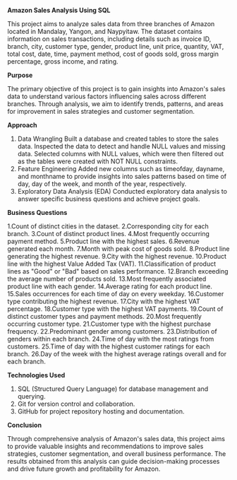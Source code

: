 **Amazon Sales Analysis Using SQL**

This project aims to analyze sales data from three branches of Amazon located in Mandalay, Yangon, and Naypyitaw. 
The dataset contains information on sales transactions, including details such as invoice ID, branch, city, customer type, gender, product line, 
unit price, quantity, VAT, total cost, date, time, payment method, cost of goods sold, gross margin percentage, gross income, and rating.

**Purpose**

The primary objective of this project is to gain insights into Amazon's sales data to understand various factors influencing sales across different branches. 
Through analysis, we aim to identify trends, patterns, and areas for improvement in sales strategies and customer segmentation.

**Approach**

1. Data Wrangling
Built a database and created tables to store the sales data.
Inspected the data to detect and handle NULL values and missing data.
Selected columns with NULL values, which were then filtered out as the tables were created with NOT NULL constraints.
2. Feature Engineering
Added new columns such as timeofday, dayname, and monthname to provide insights into sales patterns based on time of day, day of the week, and month of the year, respectively.
3. Exploratory Data Analysis (EDA)
Conducted exploratory data analysis to answer specific business questions and achieve project goals.

**Business Questions**

1.Count of distinct cities in the dataset.
2.Corresponding city for each branch.
3.Count of distinct product lines.
4.Most frequently occurring payment method.
5.Product line with the highest sales.
6.Revenue generated each month.
7.Month with peak cost of goods sold.
8.Product line generating the highest revenue.
9.City with the highest revenue.
10.Product line with the highest Value Added Tax (VAT).
11.Classification of product lines as "Good" or "Bad" based on sales performance.
12.Branch exceeding the average number of products sold.
13.Most frequently associated product line with each gender.
14.Average rating for each product line.
15.Sales occurrences for each time of day on every weekday.
16.Customer type contributing the highest revenue.
17.City with the highest VAT percentage.
18.Customer type with the highest VAT payments.
19.Count of distinct customer types and payment methods.
20.Most frequently occurring customer type.
21.Customer type with the highest purchase frequency.
22.Predominant gender among customers.
23.Distribution of genders within each branch.
24.Time of day with the most ratings from customers.
25.Time of day with the highest customer ratings for each branch.
26.Day of the week with the highest average ratings overall and for each branch.

**Technologies Used**

1. SQL (Structured Query Language) for database management and querying.
2. Git for version control and collaboration.
3. GitHub for project repository hosting and documentation.

**Conclusion**

Through comprehensive analysis of Amazon's sales data, this project aims to provide valuable insights and recommendations to improve sales strategies, customer segmentation, and overall business performance. The results obtained from this analysis can guide decision-making processes and drive future growth and profitability for Amazon.

